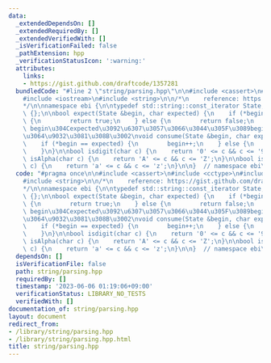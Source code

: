 ```yaml
---
data:
  _extendedDependsOn: []
  _extendedRequiredBy: []
  _extendedVerifiedWith: []
  _isVerificationFailed: false
  _pathExtension: hpp
  _verificationStatusIcon: ':warning:'
  attributes:
    links:
    - https://gist.github.com/draftcode/1357281
  bundledCode: "#line 2 \"string/parsing.hpp\"\n\n#include <cassert>\n#include <cctype>\n\
    #include <iostream>\n#include <string>\n\n/*\n    reference: https://gist.github.com/draftcode/1357281\n\
    */\n\nnamespace ebi {\n\ntypedef std::string::const_iterator State;\nclass ParseError\
    \ {};\n\nbool expect(State &begin, char expected) {\n    if (*begin == expected)\
    \ {\n        return true;\n    } else {\n        return false;\n    }\n}\n\n//\
    \ begin\u304Cexpected\u3092\u6307\u3057\u3066\u3044\u305F\u3089begin\u3092\u4E00\
    \u3064\u9032\u3081\u308B\u3002\nvoid consume(State &begin, char expected) {\n\
    \    if (*begin == expected) {\n        begin++;\n    } else {\n        assert(0);\n\
    \    }\n}\n\nbool isdigit(char c) {\n    return '0' <= c && c <= '9';\n}\n\nbool\
    \ isAlpha(char c) {\n    return 'A' <= c && c <= 'Z';\n}\n\nbool isalpha(char\
    \ c) {\n    return 'a' <= c && c <= 'z';\n}\n\n}  // namespace ebi\n"
  code: "#pragma once\n\n#include <cassert>\n#include <cctype>\n#include <iostream>\n\
    #include <string>\n\n/*\n    reference: https://gist.github.com/draftcode/1357281\n\
    */\n\nnamespace ebi {\n\ntypedef std::string::const_iterator State;\nclass ParseError\
    \ {};\n\nbool expect(State &begin, char expected) {\n    if (*begin == expected)\
    \ {\n        return true;\n    } else {\n        return false;\n    }\n}\n\n//\
    \ begin\u304Cexpected\u3092\u6307\u3057\u3066\u3044\u305F\u3089begin\u3092\u4E00\
    \u3064\u9032\u3081\u308B\u3002\nvoid consume(State &begin, char expected) {\n\
    \    if (*begin == expected) {\n        begin++;\n    } else {\n        assert(0);\n\
    \    }\n}\n\nbool isdigit(char c) {\n    return '0' <= c && c <= '9';\n}\n\nbool\
    \ isAlpha(char c) {\n    return 'A' <= c && c <= 'Z';\n}\n\nbool isalpha(char\
    \ c) {\n    return 'a' <= c && c <= 'z';\n}\n\n}  // namespace ebi\n"
  dependsOn: []
  isVerificationFile: false
  path: string/parsing.hpp
  requiredBy: []
  timestamp: '2023-06-06 01:19:06+09:00'
  verificationStatus: LIBRARY_NO_TESTS
  verifiedWith: []
documentation_of: string/parsing.hpp
layout: document
redirect_from:
- /library/string/parsing.hpp
- /library/string/parsing.hpp.html
title: string/parsing.hpp
---
```

